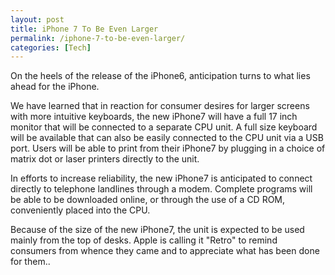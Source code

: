 ```yaml
---
layout: post
title: iPhone 7 To Be Even Larger 
permalink: /iphone-7-to-be-even-larger/
categories: [Tech]
---
```

On the heels of the release of the iPhone6, anticipation turns to what lies ahead for the iPhone.

We have learned that in reaction for consumer desires for larger screens with more intuitive keyboards, the new iPhone7 will have a full 17 inch monitor that will be connected to a separate CPU unit. A full size keyboard will be available that can also be easily connected to the CPU unit via a USB port. Users will be able to print from their iPhone7 by plugging in a choice of matrix dot or laser printers directly to the unit.

In efforts to increase reliability, the new iPhone7 is anticipated to connect directly to telephone landlines through a modem. Complete programs will be able to be downloaded online, or through the use of a CD ROM, conveniently placed into the CPU.

Because of the size of the new iPhone7, the unit is expected to be used mainly from the top of desks. Apple is calling it "Retro" to remind consumers from whence they came and to appreciate what has been done for them..

